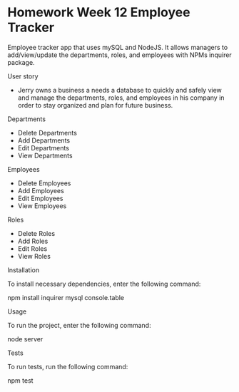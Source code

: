 # Homework Week 12 Employee Tracker

Employee tracker app that uses mySQL and NodeJS.  It allows managers to add/view/update the departments, roles, and employees with NPMs inquirer package.

User story

- Jerry owns a business a needs a database to quickly and safely view and manage the departments, roles, and employees in his company in order to stay organized and plan for future business.


Departments

* Delete Departments
* Add Departments
* Edit Departments
* View Departments

Employees
* Delete Employees
* Add Employees
* Edit Employees
* View Employees

Roles

* Delete Roles
* Add Roles
* Edit Roles
* View Roles
        
Installation
        
To install necessary dependencies, enter the following command:
        
npm install inquirer mysql console.table

        
Usage

To run the project, enter the following command:

node server


Tests
        
To run tests, run the following command:
        
npm test
```